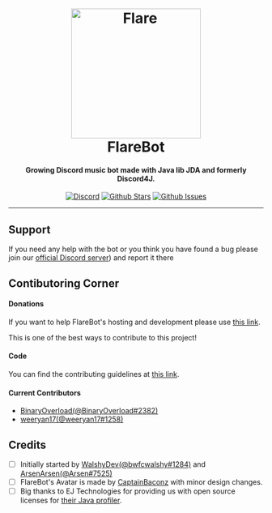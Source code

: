<h1 align="center">
    <a href="https://discord.gg/TTAUGvZ"><img src="https://cdn.discordapp.com/attachments/229704246004547585/332624402602655745/here-in-a-pip3.png" width="256px" alt="Flare"></a>
  <br>
    FlareBot
  <br>
 </h1>
<h4 align="center">Growing Discord music bot made with Java lib JDA and formerly Discord4J.</h4>
  <p align="center">
      <a href="https://discord.gg/TTAUGvZ" target="_blank"><img src="https://discordapp.com/api/guilds/226785954537406464/embed.png" alt="Discord"></a>
    <a href="https://github.com/FlareBot/FlareBot/blob/master" target="_blank"><img src="https://img.shields.io/github/stars/badges/shields.svg?style=social&label=Star" alt="Github Stars"></a>
    <a href="https://github.com/FlareBot/FlareBot/issues" target="_blank"><img src="https://img.shields.io/github/issues-raw/badges/shields.svg?style=flat-square)" alt="Github Issues"></a>
  </p>
  
-------------------

## Support

If you need any help with the bot or you think you have found a bug please join our [official Discord server](https://discord.gg/TTAUGvZ)) and report it there

## Contibutoring Corner

#### **Donations**

If you want to help FlareBot's hosting and development please use [this link](https://www.paypal.me/FlareBot).

This is one of the best ways to contribute to this project!

#### **Code**

You can find the contributing guidelines at [this link](https://github.com/FlareBot/FlareBot/blob/master/CONTRIBUTING.md).

#### **Current Contributors**

* [BinaryOverload(@BinaryOverload#2382)](https://github.com/binaryoverload/FlareBot)
* [weeryan17(@weeryan17#1258)](https://github.com/weeryan17/FlareBot)

## Credits

- [ ] Initially started by [WalshyDev(@bwfcwalshy#1284)](https://github.com/WalshyDev/) and [ArsenArsen(@Arsen#7525)](https://github.com/ArsenArsen/)
- [ ] FlareBot's Avatar is made by [CaptainBaconz](https://www.twitch.tv/captainbaconz) with minor design changes.
- [ ] Big thanks to EJ Technologies for providing us with open source licenses for [their Java profiler](https://www.ej-technologies.com/products/jprofiler/overview.html). 
